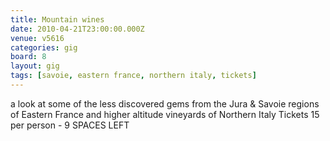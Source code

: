 ```yaml
---
title: Mountain wines
date: 2010-04-21T23:00:00.000Z
venue: v5616
categories: gig
board: 8
layout: gig
tags: [savoie, eastern france, northern italy, tickets]
---
```

a look at some of the less discovered gems from the Jura & Savoie regions of Eastern France and higher altitude vineyards of Northern Italy  Tickets 15 per person - 9 SPACES LEFT
